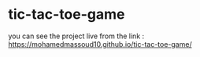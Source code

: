 # tic-tac-toe-game
you can see the project live from the link :
https://mohamedmassoud10.github.io/tic-tac-toe-game/
